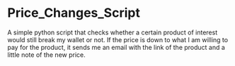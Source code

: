 # Price_Changes_Script
A simple python script that checks whether a certain product of interest would still break my wallet or not. If the price is down to what I am willing to pay for the product, it sends me an email with the link of the product and a little note of the new price.
